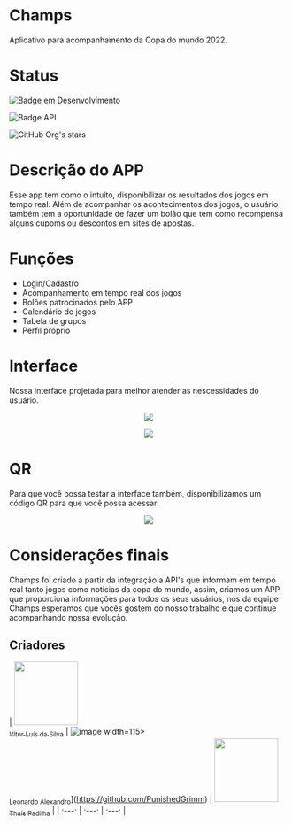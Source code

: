 # Champs

Aplicativo para acompanhamento da Copa do mundo 2022.

# Status

![Badge em Desenvolvimento](http://img.shields.io/static/v1?label=STATUS&message=EM%20DESENVOLVIMENTO&color=GREEN&style=for-the-badge)

![Badge API](http://img.shields.io/static/v1?label=API&message=Online&color=GREEN&style=for-the-badge)

![GitHub Org's stars](https://img.shields.io/github/stars/Snj4y?style=social)

# Descrição do APP

Esse app tem como o intuíto, disponibilizar os resultados dos jogos em tempo real.
Além de acompanhar os acontecimentos dos jogos, o usuário também tem a oportunidade de fazer um bolão que tem como recompensa alguns cupoms ou descontos em sites de apostas.

# Funções

* Login/Cadastro
* Acompanhamento em tempo real dos jogos
* Bolões patrocinados pelo APP
* Calendário de jogos
* Tabela de grupos
* Perfil próprio

# Interface

Nossa interface projetada para melhor atender as nescessidades do usuário.
<p align="center">
<img src="https://user-images.githubusercontent.com/88199918/172506700-d49d8ba7-1b77-4cba-99ec-7b6afcfef5cb.gif"/>
</p>
<p align="center">
<img src="https://user-images.githubusercontent.com/88199918/172507339-be3feabd-7ca9-4ae9-8ff4-555b144694cc.gif"/>
</p>

# QR

Para que você possa testar a interface também, disponibilizamos um código QR para que você possa acessar.
<p align="center">
<img src="https://user-images.githubusercontent.com/88199918/172501162-62a314ad-9016-4741-9112-ba663a813e5d.png"/>
</p>

# Considerações finais

Champs foi criado a partir da integração a API's que informam em tempo real tanto jogos como noticias da copa do mundo, assim, criamos um APP que proporciona informações para todos os seus usuários, nós da equipe Champs esperamos que vocês gostem do nosso trabalho e que continue acompanhando nossa evolução.

## Criadores

| [<img src="https://user-images.githubusercontent.com/88199918/172503689-e3e2a85a-58de-4078-a3b5-2254c552da50.jpg" width=115><br><sub>Vítor Luís da Silva</sub>](https://github.com/Snj4y) |  ![image](https://github.com/Snj4y/Champs/assets/88199918/a22b511e-907e-4207-bef2-67f3b8984684)
 width=115><br><sub>Leonardo Alexandro</sub>](https://github.com/PunishedGrimm) |  [<img src="https://user-images.githubusercontent.com/88199918/172505353-f2b37e48-b258-40d9-a0a2-e21cc1f5b188.png" width=115><br><sub>Thaís Padilha</sub>](https://github.com/thafp) |
| :---: | :---: | :---: |
